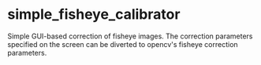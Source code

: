 # simple_fisheye_calibrator
Simple GUI-based correction of fisheye images. The correction parameters specified on the screen can be diverted to opencv's fisheye correction parameters.
